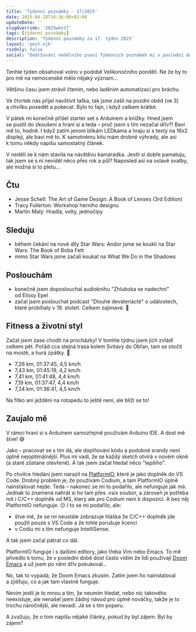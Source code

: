 ```yaml
---
title: 'Týdenní poznámky - 17/2025'
date: 2025-04-28T16:36:00+02:00
updateDate: ''
slugOverride: '2025wkn17'
tags: [týdenní poznámky]
description: 'Týdenní poznámky za 17. týden 2025'
layout: 'post.njk'
rssOnly: false
social: "Dodržování nedělního psaní Týdenních poznámek mi v poslední době moc nejde. 😅\n\nAle tak co, pondělí je taky fajn den na shrnutí, ne? Takže kdo chce, může si přečíst nové Týdenní poznámky. Právě teď čerstvě u mě na blogu!"
---
```

Tenhle týden obsahoval volno v podobě Velikonočního pondělí. Ne že by to pro mě na nemocenské mělo nějaký význam… 

Většinu času jsem strávil čtením, nebo laděním automatizací pro bráchu.

Ve čtvrtek nás přijel navštívit taťka, tak jsme zašli na pozdní oběd (ve 3) a chvilku posedět a pokecat. Bylo to fajn, i když celkem krátké.

V pátek mi konečně přišel starter set s Arduinem a knížky. Hned jsem se pustil do zkoušení a hraní si a teda – proč jsem s tím nezačal dřív?! Baví mě to, hodně. I když zatím jenom blikám LEDkama a hraju si s texty na 16x2 displeji, ale baví mě to. K samotnému kitu mám drobné výhrady, ale asi k tomu někdy napíšu samostatný článek. 

V neděli se k nám stavila na návštěvu kamarádka. Jestli si dobře pamatuju, tak jsem se s ní neviděl něco přes rok a půl? Naposled asi na oslavě svatby, ale možná si to pletu… 

## Čtu

- Jesse Schell: The Art of Game Design: A Book of Lenses (3rd Edition)
- Tracy Fullerton: Workshop herního designu
- Martin Malý: Hradla, volty, jednočipy

## Sleduju

- během čekání na nové díly Star Wars: Andor jsme se koukli na Star Wars: The Book of Boba Fett
- mimo Star Wars jsme začali koukat na What We Do in the Shadows

## Poslouchám

- konečně jsem doposlouchal audioknihu "Zhluboka se nadechni" od Elissy Epel
- začal jsem poslouchat podcast "Dlouhé devatenácté" o událostech, které probíhaly v 19. století. Celkem zajímavé. 🙂

## Fitness a životní styl

Začal jsem zase chodit na procházky! V tomhle týdnu jsem jich zvládl celkem pět. Pořád cca stejná trasa kolem Svitavy do Obřan, tam se otočit na mostě, a hurá zpátky. 🙂 

- 7,26 km, 01:37:45, 4,5 km/h
- 7,43 km, 01:45:19, 4,2 km/h
- 7,41 km, 01:41:48, 4,4 km/h
- 7,19 km, 01:37:47, 4,4 km/h
- 7,24 km, 01:36:41, 4,5 km/h

Na fitko ani ježdění na rotopedu to ještě není, ale blíží se to! 

## Zaujalo mě

V rámci hraní si s Arduinem samozřejmě používám Arduino IDE. A dost mě štve! 😅

Jako – pracovat se s tím dá, ale doplňování kódu a podobné srandy není úplně nejoptimálnější. Plus mi vadí, že se každý sketch otvírá v novém okně (a staré zůstane otevřené). A tak jsem začal hledat něco "lepšího".

Po chvilce hledání jsem narazil na [PlatformIO](https://platformio.org), které je jako doplněk do VS Code. Drobný problém je, že používám Codium, a tam PlatformIO úplně nainstalovat nejde. Teda – nakonec se mi to podařilo, ale nefunguje jak má. Jednak to znamená nahrát si ho tam přes .vsix soubor, a zároveň je potřeba mít i C/C++ doplněk od MS, který ale pro Codium není k dispozici. A bez něj PlatformIO nefunguje. 😔 I to se mi podařilo, ale:

- štve mě, že se mi neustále zobrazuje hláška že C/C++ doplněk jde použít pouze s VS Code a že tohle porušuje licenci
- v Codiu mi s tím nefunguje IntelliSense.

A tak jsem začal pátrat co dál.

PlatformIO funguje i s dalšími editory, jako třeba Vim nebo Emacs. To mě přivedlo k tomu, že v poslední době dost často vidím že lidi používají [Doom Emacs](https://github.com/doomemacs/) a už jsem po něm dřív pokukoval…

No, tak to vypadá, že Doom Emacs zkusím. Zatím jsem ho nainstaloval a zjišťuju, co a jak tam vlastně funguje.

Nevím jestli je to mnou a tím, že neumím hledat, nebo nic takového neexistuje, ale nenašel jsem žádný návod pro úplné nováčky, takže je to trochu náročnější, ale nevadí. Já se s tím poperu.

A zvažuju, že o tom napíšu nějaké články, pokud by byl zájem. Byl by zájem?